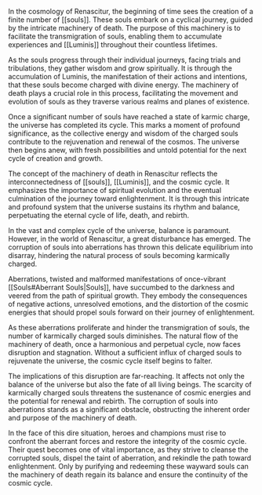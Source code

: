 In the cosmology of Renascitur, the beginning of time sees the creation of a finite number of [[souls]]. These souls embark on a cyclical journey, guided by the intricate machinery of death. The purpose of this machinery is to facilitate the transmigration of souls, enabling them to accumulate experiences and [[Luminis]] throughout their countless lifetimes.

As the souls progress through their individual journeys, facing trials and tribulations, they gather wisdom and grow spiritually. It is through the accumulation of Luminis, the manifestation of their actions and intentions, that these souls become charged with divine energy. The machinery of death plays a crucial role in this process, facilitating the movement and evolution of souls as they traverse various realms and planes of existence.

Once a significant number of souls have reached a state of karmic charge, the universe has completed its cycle. This marks a moment of profound significance, as the collective energy and wisdom of the charged souls contribute to the rejuvenation and renewal of the cosmos. The universe then begins anew, with fresh possibilities and untold potential for the next cycle of creation and growth.

The concept of the machinery of death in Renascitur reflects the interconnectedness of [[souls]], [[Luminis]], and the cosmic cycle. It emphasizes the importance of spiritual evolution and the eventual culmination of the journey toward enlightenment. It is through this intricate and profound system that the universe sustains its rhythm and balance, perpetuating the eternal cycle of life, death, and rebirth.

In the vast and complex cycle of the universe, balance is paramount. However, in the world of Renascitur, a great disturbance has emerged. The corruption of souls into aberrations has thrown this delicate equilibrium into disarray, hindering the natural process of souls becoming karmically charged.

Aberrations, twisted and malformed manifestations of once-vibrant [[Souls#Aberrant Souls|Souls]], have succumbed to the darkness and veered from the path of spiritual growth. They embody the consequences of negative actions, unresolved emotions, and the distortion of the cosmic energies that should propel souls forward on their journey of enlightenment.

As these aberrations proliferate and hinder the transmigration of souls, the number of karmically charged souls diminishes. The natural flow of the machinery of death, once a harmonious and perpetual cycle, now faces disruption and stagnation. Without a sufficient influx of charged souls to rejuvenate the universe, the cosmic cycle itself begins to falter.

The implications of this disruption are far-reaching. It affects not only the balance of the universe but also the fate of all living beings. The scarcity of karmically charged souls threatens the sustenance of cosmic energies and the potential for renewal and rebirth. The corruption of souls into aberrations stands as a significant obstacle, obstructing the inherent order and purpose of the machinery of death.

In the face of this dire situation, heroes and champions must rise to confront the aberrant forces and restore the integrity of the cosmic cycle. Their quest becomes one of vital importance, as they strive to cleanse the corrupted souls, dispel the taint of aberration, and rekindle the path toward enlightenment. Only by purifying and redeeming these wayward souls can the machinery of death regain its balance and ensure the continuity of the cosmic cycle.

